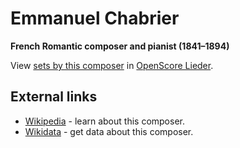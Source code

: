 
# Emmanuel Chabrier

__French Romantic composer and pianist (1841–1894)__

View [sets by this composer] in [OpenScore Lieder].

[sets by this composer]: https://musescore.com/openscore-lieder-corpus/sets?order=title&text=Chabrier,+Emmanuel
[OpenScore Lieder]: https://musescore.com/openscore-lieder-corpus

## External links

- [Wikipedia] - learn about this composer.
- [Wikidata] - get data about this composer.

[Wikipedia]: https://en.wikipedia.org/wiki/Emmanuel_Chabrier
[Wikidata]: https://www.wikidata.org/wiki/Q313374
